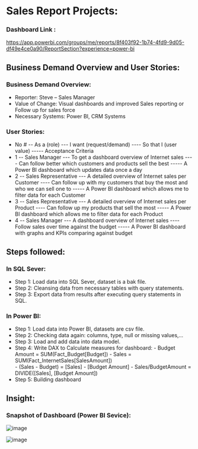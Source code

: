 # Sales Report Projects:

### Dashboard Link : 
https://app.powerbi.com/groups/me/reports/8f403f92-1b74-4fd9-9d05-df49e4ce0a90/ReportSection?experience=power-bi 

## Business Demand Overview and User Stories:

### Business Demand Overview:
- Reporter: Steve – Sales Manager
- Value of Change: Visual dashboards and improved Sales reporting or Follow up for sales force
- Necessary Systems: Power BI, CRM Systems

### User Stories:

- No #
-- As a (role)
--- I want (request/demand)
---- So that I (user value)
----- Acceptance Criteria
- 1
-- Sales Manager
--- To get a dashboard overview of Internet sales
---- Can follow better which customers and products sell the best
----- A Power BI dashboard which updates data once a day
- 2
-- Sales Representative
--- A detailed overview of Internet sales per Customer
---- Can follow up with my customers that buy the most and who we can sell one to
----- A Power BI dashboard which allows me to filter data for each Customer
- 3
-- Sales Representative
--- A detailed overview of Internet sales per Product
---- Can follow up my products that sell the most
----- A Power BI dashboard which allows me to filter data for each Product
- 4
-- Sales Manager
--- A dashboard overview of Internet sales
---- Follow sales over time against the budget
----- A Power BI dashboard with graphs and KPIs comparing against budget


## Steps followed:

### In SQL Sever:

- Step 1: Load data into SQL Sever, dataset is a bak file.
- Step 2: Cleansing data from necessary tables with query statements.
- Step 3: Export data from results after executing query statements in SQL.

### In Power BI:
- Step 1: Load data into Power BI, datasets are csv file.
- Step 2: Checking data again: columns, type, null or missing values,...
- Step 3: Load and add data into data model.
- Step 4: Write DAX to Calculate measures for dashboard: 
      - Budget Amount = SUM(Fact_Budget[Budget])
      - Sales = SUM(Fact_InternetSales[SalesAmount])	
      - (Sales - Budget) = [Sales] - [Budget Amount]
      - Sales/BudgetAmount = DIVIDE([Sales], [Budget Amount])  
- Step 5: Building dashboard

## Insight:
### Snapshot of Dashboard (Power BI Sevice):
![image](https://github.com/user-attachments/assets/271b75f1-1e00-4f96-9c9f-eb016b8d07f9)

![image](https://github.com/user-attachments/assets/e90a00dc-cddf-4661-a792-9cc81635de94)
